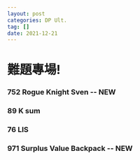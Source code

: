 ```yaml
---
layout: post
categories: DP Ult.
tag: [] 
date: 2021-12-21
---
```






# 難題專場!

### 752 Rogue Knight Sven -- NEW



### 89 K sum 



### 76 LIS



### 971 Surplus Value Backpack -- NEW

